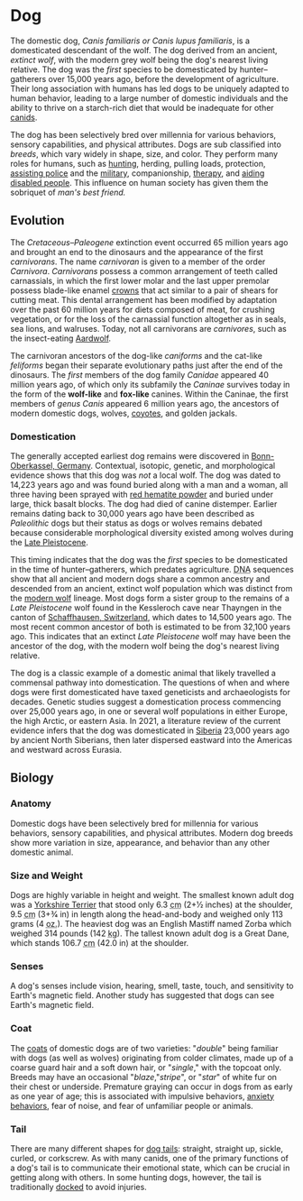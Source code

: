 <html>
	<h1>Dog</h1>
	<body>	
		<p>The domestic dog, <i>Canis familiaris or Canis lupus familiaris</i>, is a domesticated descendant of the wolf. The dog derived from an ancient, <i>extinct wolf</i>, with the modern grey wolf being the dog's nearest living relative. The dog was the <em>first</em> species to be domesticated by hunter–gatherers over <time>15,000 years</time> ago, before the development of agriculture. Their long association with humans has led dogs to be uniquely adapted to human behavior, leading to a large number of domestic individuals and the ability to thrive on a starch-rich diet that would be inadequate for other <a href="//en.wikipedia.org/wiki/Canidae">canids</a>.</p>
		<p>The dog has been selectively bred over millennia for various behaviors, sensory capabilities, and physical attributes. Dogs are sub classified into <em>breeds</em>, which vary widely in shape, size, and color. They perform many roles for humans, such as <a href="//en.wikipedia.org/wiki/Hunting_dog">hunting</a>, herding, pulling loads, protection, <a href="//en.wikipedia.org/wiki/Police_dog">assisting police</a> and the <a href="//en.wikipedia.org/wiki/Dogs_in_warfare">military</a>, companionship, <a href="//en.wikipedia.org/wiki/Therapy_dog">therapy</a>, and <a href="//en.wikipedia.org/wiki/Assistance_dog">aiding disabled people</a>. This influence on human society has given them the sobriquet of <i>man's best friend.</i></p>
	</body>
	<h2>Evolution</h2>
		<p>The <i>Cretaceous–Paleogene</i> extinction event occurred <time>65 million years</time> ago and brought an end to the dinosaurs and the appearance of the first <i>carnivorans</i>. The name <i>carnivoran</i> is given to a member of the order <i class="taxonomy">Carnivora</i>. <i class="taxonomy">Carnivorans</i> possess a common arrangement of teeth called <img src="//en.wikipedia.org/wiki/Dog#/media/File:Brechschere-Hund.jpg"alt="">carnassials</img>, in which the first lower molar and the last upper premolar possess blade-like enamel <a href="//en.wikipedia.org/wiki/Crown_(tooth)">crowns</a> that act similar to a pair of shears for cutting meat. This dental arrangement has been modified by adaptation over the past <time>60 million years</time> for diets composed of meat, for crushing vegetation, or for the loss of the carnassial function altogether as in seals, sea lions, and walruses. Today, not all carnivorans are <em>carnivores</em>, such as the insect-eating <a href="//en.wikipedia.org/wiki/Aardwolf">Aardwolf</a>.</p>
		<p>The carnivoran ancestors of the dog-like <i>caniforms</i> and the cat-like <i>feliforms</i> began their separate evolutionary paths just after the end of the dinosaurs. The <em>first</em> members of the dog family <i class="taxonomy">Canidae</i> appeared <time>40 million years</time> ago, of which only its subfamily the <i>Caninae</i> survives today in the form of the <strong>wolf-like</strong> and <strong>fox-like</strong> canines. Within the Caninae, the first members of <i class="taxonomy">genus Canis</i> appeared <time>6 million years</time> ago, the ancestors of modern domestic dogs, wolves, <a href="//en.wikipedia.org/wiki/Coyote">coyotes</a>, and golden jackals.</p>
	<h3><strong>Domestication</strong></h3>
		<p>The generally accepted earliest dog remains were discovered in <a href="//en.wikipedia.org/wiki/Oberkassel,_Bonn">Bonn-Oberkassel, Germany</a>. Contextual, isotopic, genetic, and morphological evidence shows that this dog was <em>not</em> a local wolf. The dog was dated to <time>14,223 years</time> ago and was found buried along with a man and a woman, all three having been sprayed with <a href="//en.wikipedia.org/wiki/Hematite">red hematite powder</a> and buried under large, thick basalt blocks. The dog had died of <!--footpad disease-->canine distemper. Earlier remains dating back to <time>30,000 years</time> ago have been described as <i class="taxonomy">Paleolithic</i> dogs but their status as dogs or wolves remains debated because considerable morphological diversity existed among wolves during the <a href="//en.wikipedia.org/wiki/Late_Pleistocene">Late Pleistocene</a>.</p>
		<p>This timing indicates that the dog was the <em>first</em> species to be domesticated in the time of hunter–gatherers, which predates agriculture. <abbr title="Deoxyribonucleic Acid">DNA</abbr> sequences show that all ancient and modern dogs share a common ancestry and descended from an ancient, extinct wolf population which was distinct from the <a href="//en.wikipedia.org/wiki/Wolf">modern wolf</a> lineage. Most dogs form a sister group to the remains of a <i class="taxonomy">Late Pleistocene</i> wolf found in the Kessleroch cave near Thayngen in the canton of <a href="//en.wikipedia.org/wiki/Schaffhausen">Schaffhausen, Switzerland</a>, which dates to <time>14,500 years</time> ago. The most recent common ancestor of both is estimated to be from <time>32,100 years</time> ago. This indicates that an extinct <i>Late Pleistocene</i> wolf may have been the ancestor of the dog, with the modern wolf being the dog's nearest living relative.</p>
		<p>The dog is a classic example of a domestic animal that likely travelled a commensal pathway into domestication. The questions of when and where dogs were first domesticated have taxed geneticists and archaeologists for decades. Genetic studies suggest a domestication process commencing over <time>25,000 years</time> ago, in one or several wolf populations in either Europe, the high Arctic, or eastern Asia. In 2021, a literature review of the current evidence infers that the dog was domesticated in <a href="//en.wikipedia.org/wiki/Siberia">Siberia</a> <time>23,000 years</time> ago by ancient North Siberians, then later dispersed eastward into the Americas and westward across Eurasia.</p>
	<h2>Biology</h2>
	<h3>Anatomy</h3>
		<p>Domestic dogs have been selectively bred for millennia for various behaviors, sensory capabilities, and physical attributes. Modern dog breeds show more variation in size, appearance, and behavior than any other domestic animal.</p>
	<h3>Size and Weight</h3>
		<p>Dogs are highly variable in height and weight. The smallest known adult dog was a <a href="//en.wikipedia.org/wiki/Yorkshire_Terrier">Yorkshire Terrier</a> that stood only 6.3 <abbr title="centimetres">cm</abbr> (2+1⁄2 inches) at the shoulder, 9.5 <abbr title="centimeters">cm</abbr> (3+3⁄4 in) in length along the head-and-body and weighed only 113 grams (4 <abbr title="ounces">oz.</abbr>). The heaviest dog was an English Mastiff named Zorba which weighed 314 pounds (142 <abbr title="kilograms">kg</abbr>). The tallest known adult dog is a Great Dane, which stands 106.7 <abbr title="centimeters">cm</abbr> (42.0 <abbr title-"inches">in</abbr>) at the shoulder.</p>
	<h3>Senses</h3>
		<p>A dog's senses include vision, hearing, smell, taste, touch, and sensitivity to Earth's magnetic field. Another study has suggested that dogs can see Earth's magnetic field.</p>
	<h3>Coat</h3>	
		<p>The <a href="//en.wikipedia.org/wiki/Fur">coats</a> of domestic dogs are of two varieties: "<i>double</i>" being familiar with dogs (as well as wolves) originating from colder climates, made up of a coarse guard hair and a soft down hair, or "<i>single</i>," with the topcoat only. Breeds may have an occasional "<i>blaze</i>,"<i>stripe</i>", or "<i>star</i>" of white fur on their chest or underside. Premature graying can occur in dogs from as early as one year of age; this is associated with impulsive behaviors, <a href="//en.wikipedia.org/wiki/Anxiety">anxiety behaviors</a>, fear of noise, and fear of unfamiliar people or animals.</p>
	<h3>Tail</h3>
		<p>There are many different shapes for <a href="//en.wikipedia.org/wiki/Dog_anatomy#Tail">dog tails</a>: straight, straight up, sickle, curled, or corkscrew. As with many canids, one of the primary functions of a dog's tail is to communicate their emotional state, which can be crucial in getting along with others. In some hunting dogs, however, the tail is traditionally <a href="//en.wikipedia.org/wiki/Docking_(dog)">docked</a> to avoid injuries.</p>
</html>
